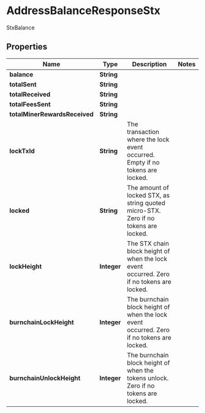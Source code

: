 

# AddressBalanceResponseStx

StxBalance

## Properties

Name | Type | Description | Notes
------------ | ------------- | ------------- | -------------
**balance** | **String** |  | 
**totalSent** | **String** |  | 
**totalReceived** | **String** |  | 
**totalFeesSent** | **String** |  | 
**totalMinerRewardsReceived** | **String** |  | 
**lockTxId** | **String** | The transaction where the lock event occurred. Empty if no tokens are locked. | 
**locked** | **String** | The amount of locked STX, as string quoted micro-STX. Zero if no tokens are locked. | 
**lockHeight** | **Integer** | The STX chain block height of when the lock event occurred. Zero if no tokens are locked. | 
**burnchainLockHeight** | **Integer** | The burnchain block height of when the lock event occurred. Zero if no tokens are locked. | 
**burnchainUnlockHeight** | **Integer** | The burnchain block height of when the tokens unlock. Zero if no tokens are locked. | 



